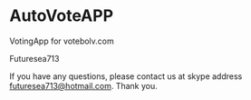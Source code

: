 # AutoVoteAPP
 VotingApp for votebolv.com
 
Futuresea713

If you have any questions, please contact us at skype address futuresea713@hotmail.com. Thank you.
